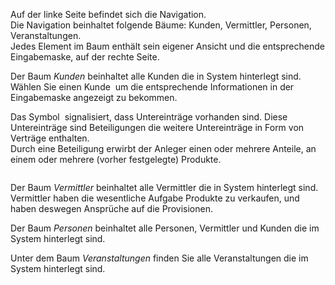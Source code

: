 <!DOCTYPE html>
<html>
<head>
<meta charset="utf-8">
<meta name="viewport" content="width=device-width, initial-scale=1.0">
<title>400_Navigation.md</title>
<link rel="stylesheet" href="https://stackedit.io/res-min/themes/base.css" />
<script type="text/javascript" src="https://cdn.mathjax.org/mathjax/latest/MathJax.js?config=TeX-AMS_HTML"></script>
</head>
<body><div class="container"><p>Auf der linke Seite befindet sich die Navigation. <br>
Die Navigation beinhaltet folgende Bäume: Kunden, Vermittler, Personen, Veranstaltungen. <br>
Jedes Element im Baum enthält sein eigener Ansicht und die entsprechende Eingabemaske, auf der rechte Seite.</p>

<p>Der Baum <em>Kunden</em> beinhaltet alle Kunden die in System hinterlegt sind.  <br>
Wählen Sie einen Kunde <img src="http://xpecto.github.io/docs/img/img_1443182769144.png" alt="" title=""> um die entsprechende Informationen in der Eingabemaske angezeigt zu bekommen.</p>

<p>Das Symbol <img src="http://xpecto.github.io/docs/img/img_1443182872839.png" alt="" title=""> signalisiert, dass Untereinträge vorhanden sind. Diese Untereinträge sind Beteiligungen die weitere Untereinträge in Form von Verträge enthalten.  <br>
Durch eine Beteiligung erwirbt der Anleger einen oder mehrere Anteile, an einem oder mehrere (vorher festgelegte) Produkte.</p>

<p><img src="http://xpecto.github.io/docs/img/img_1430315934639.png" alt="" title=""></p>

<p>Der Baum <em>Vermittler</em> beinhaltet alle Vermittler die in System hinterlegt sind. Vermittler haben die wesentliche Aufgabe Produkte zu verkaufen, und haben deswegen Ansprüche auf die Provisionen.</p>

<p>Der Baum <em>Personen</em> beinhaltet alle Personen, Vermittler und Kunden die im System hinterlegt sind. </p>

<p>Unter dem Baum <em>Veranstaltungen</em> finden Sie alle Veranstaltungen die im System hinterlegt sind. </p></div></body>
</html>